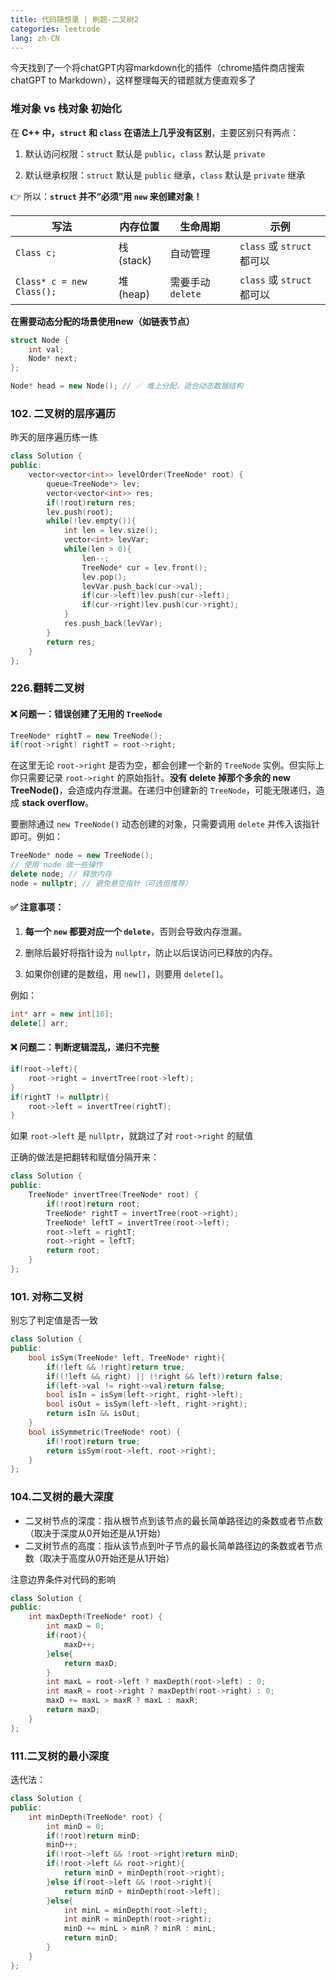 ```yaml
---
title: 代码随想录 | 刷题-二叉树2
categories: leetcode
lang: zh-CN
---
```


今天找到了一个将chatGPT内容markdown化的插件（chrome插件商店搜索chatGPT to Markdown），这样整理每天的错题就方便直观多了

### 堆对象 vs 栈对象 初始化
在 **C++ 中，`struct` 和 `class` 在语法上几乎没有区别**，主要区别只有两点：

1. 默认访问权限：`struct` 默认是 `public`，`class` 默认是 `private`
    
2. 默认继承权限：`struct` 默认是 `public` 继承，`class` 默认是 `private` 继承
    

👉 所以：**`struct` 并不“必须”用 `new` 来创建对象！**

| 写法 | 内存位置 | 生命周期 | 示例 |
| --- | --- | --- | --- |
| `Class c;` | 栈 (stack) | 自动管理 | `class` 或 `struct` 都可以 |
| `Class* c = new Class();` | 堆 (heap) | 需要手动 `delete` | `class` 或 `struct` 都可以 |

**在需要动态分配的场景使用new（如链表节点）**
    
```cpp
struct Node {
    int val;
    Node* next;
};

Node* head = new Node(); // ✅ 堆上分配，适合动态数据结构
```

### 102. 二叉树的层序遍历
昨天的层序遍历练一练
```cpp
class Solution {
public:
    vector<vector<int>> levelOrder(TreeNode* root) {
        queue<TreeNode*> lev;
        vector<vector<int>> res;
        if(!root)return res;
        lev.push(root);
        while(!lev.empty()){
            int len = lev.size();
            vector<int> levVar;
            while(len > 0){
                len--;
                TreeNode* cur = lev.front();
                lev.pop();
                levVar.push_back(cur->val);
                if(cur->left)lev.push(cur->left);
                if(cur->right)lev.push(cur->right);
            }
            res.push_back(levVar);
        }
        return res;
    }
};
```

### 226.翻转二叉树

#### ❌ 问题一：错误创建了无用的 `TreeNode`

```cpp
TreeNode* rightT = new TreeNode();
if(root->right) rightT = root->right;
```

在这里无论 `root->right` 是否为空，都会创建一个新的 `TreeNode` 实例。但实际上你只需要记录 `root->right` 的原始指针。**没有 delete 掉那个多余的 new TreeNode()**，会造成内存泄漏。在递归中创建新的 `TreeNode`，可能无限递归，造成 **stack overflow**。

要删除通过 `new TreeNode()` 动态创建的对象，只需要调用 `delete` 并传入该指针即可。例如：

```cpp
TreeNode* node = new TreeNode();
// 使用 node 做一些操作
delete node; // 释放内存
node = nullptr; // 避免悬空指针（可选但推荐）
```

#### ✅ 注意事项：

1. **每一个 `new` 都要对应一个 `delete`**，否则会导致内存泄漏。
    
2. 删除后最好将指针设为 `nullptr`，防止以后误访问已释放的内存。
    
3. 如果你创建的是数组，用 `new[]`，则要用 `delete[]`。
    

例如：

```cpp
int* arr = new int[10];
delete[] arr;
```

#### ❌ 问题二：判断逻辑混乱，递归不完整

```cpp
if(root->left){
    root->right = invertTree(root->left);
}
if(rightT != nullptr){
    root->left = invertTree(rightT);
}
```

如果 `root->left` 是 `nullptr`，就跳过了对 `root->right` 的赋值

正确的做法是把翻转和赋值分隔开来：
```cpp
class Solution {
public:
    TreeNode* invertTree(TreeNode* root) {
        if(!root)return root;
        TreeNode* rightT = invertTree(root->right);
        TreeNode* leftT = invertTree(root->left);
        root->left = rightT;
        root->right = leftT;
        return root;
    }
};
```

### 101. 对称二叉树
别忘了判定值是否一致
```cpp
class Solution {
public:
    bool isSym(TreeNode* left, TreeNode* right){
        if(!left && !right)return true;
        if((!left && right) || (!right && left))return false;
        if(left->val != right->val)return false;
        bool isIn = isSym(left->right, right->left);
        bool isOut = isSym(left->left, right->right);
        return isIn && isOut;
    }
    bool isSymmetric(TreeNode* root) {
        if(!root)return true;
        return isSym(root->left, root->right);
    }
};
```

### 104.二叉树的最大深度

* 二叉树节点的深度：指从根节点到该节点的最长简单路径边的条数或者节点数（取决于深度从0开始还是从1开始）
* 二叉树节点的高度：指从该节点到叶子节点的最长简单路径边的条数或者节点数（取决于高度从0开始还是从1开始）

注意边界条件对代码的影响

```cpp
class Solution {
public:
    int maxDepth(TreeNode* root) {
        int maxD = 0;
        if(root){
            maxD++;
        }else{
            return maxD;
        }
        int maxL = root->left ? maxDepth(root->left) : 0;
        int maxR = root->right ? maxDepth(root->right) : 0;
        maxD += maxL > maxR ? maxL : maxR;
        return maxD;
    }
};
```

### 111.二叉树的最小深度
迭代法：
```cpp
class Solution {
public:
    int minDepth(TreeNode* root) {
        int minD = 0;
        if(!root)return minD;
        minD++;
        if(!root->left && !root->right)return minD;
        if(!root->left && root->right){
            return minD + minDepth(root->right);
        }else if(root->left && !root->right){
            return minD + minDepth(root->left);
        }else{
            int minL = minDepth(root->left);
            int minR = minDepth(root->right);
            minD += minL > minR ? minR : minL;
            return minD;
        }
    }
};
```